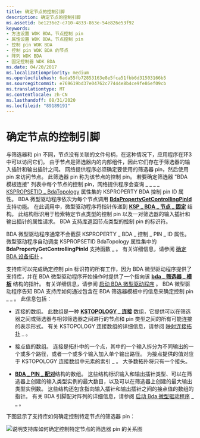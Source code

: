 ```yaml
---
title: 确定节点的控制引脚
description: 确定节点的控制引脚
ms.assetid: be1236e2-c710-4833-863e-54e826e53f92
keywords:
- 方法设置 WDK BDA，节点控制 pin
- 属性设置 WDK BDA，节点控制 pin
- 控制 pin WDK BDA
- 控制 pin WDK BDA 的节点
- 阵列 WDK BDA
- 固定控制器 WDK BDA
ms.date: 04/20/2017
ms.localizationpriority: medium
ms.openlocfilehash: 6ada55fb72853163e8e5fca51fbb6d31503166b5
ms.sourcegitcommit: e769619bd37e04762c77444e8b4ce9fe86ef09cb
ms.translationtype: MT
ms.contentlocale: zh-CN
ms.lasthandoff: 08/31/2020
ms.locfileid: "89189191"
---
```

# <a name="determining-the-controlling-pin-of-a-node"></a>确定节点的控制引脚





与筛选器和 pin 不同，节点没有关联的文件句柄，在这种情况下，应用程序在环3中可以访问它们。 由于节点是筛选器内的内部组件，因此它们存在于筛选器的输入插针和输出插针之间。 网络提供程序必须确定要使用的筛选器 pin，然后使用 pin 来访问节点。 此筛选器 pin 称为该节点的控制 pin。 若要确定筛选器 "BDA 模板连接" 列表中每个节点的控制 pin，网络提供程序会查询 \_ \_ \_ \_ [KSPROPSETID \_ BdaTopology](./kspropsetid-bdatopology.md) 属性集的 KSPROPERTY BDA 控制 pin ID 属性。 BDA 微型驱动程序依次为每个节点调用 [**BdaPropertyGetControllingPinId**](/windows-hardware/drivers/ddi/bdasup/nf-bdasup-bdapropertygetcontrollingpinid) 支持功能。 在此调用中，微型驱动程序将指针传递到 [**KSP \_ BDA \_ 节点 \_ 固定**](/windows-hardware/drivers/ddi/bdamedia/ns-bdamedia-_ksp_bda_node_pin) 结构。 此结构标识用于检索特定节点类型的控制 pin 以及一对筛选器的输入插针和输出插针的属性请求。 BDA 支持库返回节点类型的控制 pin 的标识符。

BDA 微型驱动程序通常不会截获 KSPROPERTY \_ BDA \_ 控制 \_ PIN \_ ID 属性。 微型驱动程序自动调度 KSPROPSETID BdaTopology 属性集中的 **BdaPropertyGetControllingPinId** 支持函数 \_ 。 有关详细信息，请参阅 [确定 BDA 设备拓扑](determining-bda-device-topology.md) 。

支持库可以完成确定控制 pin 标识符的所有工作，因为 BDA 微型驱动程序提供了支持库，并在 BDA 微型驱动程序开始操作时提供了一个指向该 [**bda \_ 筛选器 \_ 模板**](/windows-hardware/drivers/ddi/bdasup/ns-bdasup-_bda_filter_template) 结构的指针。 有关详细信息，请参阅 [启动 BDA 微型驱动程序](starting-a-bda-minidriver.md) 。 BDA 微型驱动程序告知 BDA 支持库如何通过包含在 BDA 筛选器模板中的信息来确定控制 pin \_ \_ 。 此信息包括：

-   连接的数组。 此数组是一种 [**KSTOPOLOGY \_ 连接**](/windows-hardware/drivers/ddi/ks/ns-ks-kstopology_connection) 数组，它提供可以在筛选器之间或筛选器与相邻筛选器之间进行的节点和 pin 类型之间的所有可能连接的表示形式。 有关 KSTOPOLOGY 连接数组的详细信息，请参阅 [映射连接拓扑](mapping-connection-topology.md) \_ 。

-   接点值的数组。 连接是拓扑中的一个点，其中的一个输入拆分为不同输出的一个或多个路径，或者一个或多个输入加入单个输出路径。 为接点提供的值对应于 KSTOPOLOGY 连接数组中元素的索引 \_ 。 大多数拓扑将只有一个接头。

-   [**BDA \_ PIN \_ 配对**](/windows-hardware/drivers/ddi/bdasup/ns-bdasup-_bda_pin_pairing)结构的数组。 这些结构标识输入和输出插针类型、可以在筛选器上创建的输入类型实例的最大数目，以及可以在筛选器上创建的最大输出类型实例数。 这些结构还包含指向输入插针和输出插针之间的接点值的数组的指针。 有关 BDA 引脚配对阵列的详细信息，请参阅 [启动 Bda 微型驱动程序](starting-a-bda-minidriver.md) \_ \_ 。

下图显示了支持库如何确定控制特定节点的筛选器 pin：

![说明支持库如何确定控制特定节点的筛选器 pin 的关系图](images/bdajoint.png)

 

